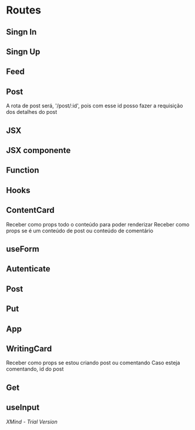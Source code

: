 # Routes

## Singn In

## Singn Up

## Feed

## Post

A rota de post será, '/post/:id', pois com esse id posso fazer a requisição dos detalhes do post


## JSX

## JSX componente

## Function

## Hooks

## ContentCard

Receber como props todo o conteúdo para poder renderizar
Receber como props se é um conteúdo de post ou conteúdo de comentário


## useForm

## Autenticate

## Post

## Put

## App

## WritingCard

Receber como props se estou criando post ou comentando
Caso esteja comentando, id do post


## Get

## useInput

*XMind - Trial Version*